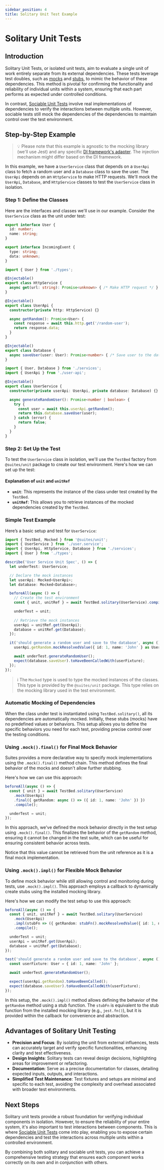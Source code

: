```yaml
---
sidebar_position: 4
title: Solitary Unit Test Example
---
```


# Solitary Unit Tests

## Introduction

Solitary Unit Tests, or isolated unit tests, aim to evaluate a single unit of work entirely separate from its external dependencies. These tests leverage test doubles, such as [mocks](/docs/glossary/mock) and [stubs](/docs/glossary/stub), to mimic the behavior of these dependencies. This method is pivotal for confirming the functionality and reliability of individual units within a system, ensuring that each part performs as expected under controlled conditions.

In contrast, [Sociable Unit Tests](/docs/developer-guide/unit-tests/sociable) involve real implementations of dependencies to verify the interactions between multiple units. However, sociable tests still mock the dependencies of the dependencies to maintain control over the test environment.

## Step-by-Step Example

> :bulb: Please note that this example is agnostic to the mocking library (we'll use Jest) and any specific [DI framework's adapter](docs/developer-guide/adapters). The injection mechanism might differ based on the DI framework.

In this example, we have a `UserService` class that depends on a `UserApi` class to fetch a random user and a `Database` class to save the user. The `UserApi` depends on an `HttpService` to make HTTP requests. We'll mock the `UserApi`, `Database`, and `HttpService` classes to test the `UserService` class in isolation.

### Step 1: Define the Classes

Here are the interfaces and classes we'll use in our example. Consider the `UserService` class as the unit under test:

```typescript title="types.ts"
export interface User {
  id: number;
  name: string;
}

export interface IncomingEvent {
  type: string;
  data: unknown;
}
```

```typescript title="services.ts"
import { User } from './types';

@Injectable()
export class HttpService {
  async get(url: string): Promise<unknown> { /* Make HTTP request */ }
}

@Injectable()
export class UserApi {
  constructor(private http: HttpService) {}

  async getRandom(): Promise<User> {
    const response = await this.http.get('/random-user');
    return response.data;
  }
}

@Injectable()
export class Database {
  async saveUser(user: User): Promise<number> { /* Save user to the database */ }
}
```

```typescript title="user.service.ts"
import { User, Database } from './services';
import { UserApi } from './user-api';

@Injectable()
export class UserService {
  constructor(private userApi: UserApi, private database: Database) {}

  async generateRandomUser(): Promise<number | boolean> {
    try {
      const user = await this.userApi.getRandom();
      return this.database.saveUser(user);
    } catch (error) {
      return false;
    }
  }
}
```

### Step 2: Set Up the Test

To test the `UserService` class in isolation, we'll use the `TestBed` factory from `@suites/unit` package to create our test environment. Here's how we can set up the test:

#### Explanation of `unit` and `unitRef`

- **`unit`**: This represents the instance of the class under test created by the `TestBed`.
- **`unitRef`**: This allows you to retrieve instances of the mocked dependencies created by the `TestBed`.

### Simple Test Example

Here’s a basic setup and test for `UserService`:

```typescript title="user.service.spec.ts" {1,9-10,14-15,19-20} showLineNumbers
import { TestBed, Mocked } from '@suites/unit';
import { UserService } from './user.service';
import { UserApi, HttpService, Database } from './services';
import { User } from './types';

describe('User Service Unit Spec', () => {
  let underTest: UserService;

  // Declare the mock instances
  let userApi: Mocked<UserApi>;
  let database: Mocked<Database>;

  beforeAll(async () => {
    // Create the test environment
    const { unit, unitRef } = await TestBed.solitary(UserService).compile();

    underTest = unit;
    
    // Retrieve the mock instances
    userApi = unitRef.get(UserApi);
    database = unitRef.get(Database);
  });

  it('should generate a random user and save to the database', async () => {
    userApi.getRandom.mockResolvedValue({ id: 1, name: 'John' } as User);

    await underTest.generateRandomUser();
    expect(database.saveUser).toHaveBeenCalledWith(userFixture);
  });
});
```

> :information_source: The `Mocked` type is used to type the mocked instances of the classes. This type is provided by the `@suites/unit` package. This type relies on the mocking library used in the test environment.

### Automatic Mocking of Dependencies

When the class under test is instantiated using `TestBed.solitary()`, all its dependencies are automatically mocked. Initially, these stubs (mocks) have no predefined values or behaviors. This setup allows you to define the specific behaviors you need for each test, providing precise control over the testing conditions.

### Using `.mock().final()` for Final Mock Behavior

Suites provides a more declarative way to specify mock implementations using the `.mock().final()` method chain. This method defines the final behavior of the mocks and doesn't allow further stubbing.

Here's how we can use this approach:

```typescript showLineNumbers
beforeAll(async () => {
  const { unit } = await TestBed.solitary(UserService)
    .mock(UserApi)
    .final({ getRandom: async () => ({ id: 1, name: 'John' }) })
    .compile();

  underTest = unit;
});
```

In this approach, we've defined the mock behavior directly in the test setup using `.mock().final()`. This finalizes the behavior of the `getRandom` method, ensuring it cannot be changed in the test suite, which can be useful for ensuring consistent behavior across tests.

Notice that this value cannot be retrieved from the unit reference as it is a final mock implementation.

### Using `.mock().impl()` for Flexible Mock Behavior

To define mock behavior while still allowing control and monitoring during tests, use `.mock().impl()`. This approach employs a callback to dynamically create stubs using the installed mocking library.

Here's how we can modify the test setup to use this approach:

```typescript showLineNumbers
beforeAll(async () => {
  const { unit, unitRef } = await TestBed.solitary(UserService)
    .mock(UserApi)
    .impl(stubFn => ({ getRandom: stubFn().mockResolvedValue({ id: 1, name: 'John' }) }))
    .compile();

  underTest = unit;
  userApi = unitRef.get(UserApi);
  database = unitRef.get(Database);
});

test('should generate a random user and save to the database', async () => {
  const userFixture: User = { id: 1, name: 'John' };

  await underTest.generateRandomUser();

  expect(userApi.getRandom).toHaveBeenCalled();
  expect(database.saveUser).toHaveBeenCalledWith(userFixture);
});
```

In this setup, the `.mock().impl()` method allows defining the behavior of the `getRandom` method using a stub function. The `stubFn` is equivalent to the stub function from the installed mocking library (e.g., `jest.fn()`), but it is provided within the callback for convenience and abstraction.

## Advantages of Solitary Unit Testing

- **Precision and Focus**: By isolating the unit from external influences, tests can accurately target and verify specific functionalities, enhancing clarity and test effectiveness.
- **Design Insights**: Solitary tests can reveal design decisions, highlighting areas for improvement or refactoring.
- **Documentation**: Serve as a precise documentation for classes, detailing expected inputs, outputs, and interactions.
- **Simplified Test Maintenance**: Test fixtures and setups are minimal and specific to each test, avoiding the complexity and overhead associated with broader test environments.

## Next Steps

Solitary unit tests provide a robust foundation for verifying individual components in isolation. However, to ensure the reliability of your entire system, it's also important to test interactions between components. This is where [Sociable Unit Tests](/docs/sociable-unit-tests) come into play, enabling you to expose certain dependencies and test the interactions across multiple units within a controlled environment.

By combining both solitary and sociable unit tests, you can achieve a comprehensive testing strategy that ensures each component works correctly on its own and in conjunction with others.
